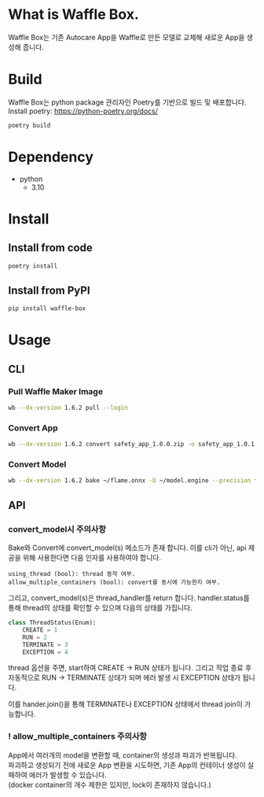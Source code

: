 # What is Waffle Box.
Waffle Box는 기존 Autocare App을 Waffle로 만든 모델로 교체해 새로운 App을 생성해 줍니다.

# Build
Waffle Box는 python package 관리자인 Poetry를 기반으로 빌드 및 배포합니다.
Install poetry: https://python-poetry.org/docs/

``` bash
poetry build
```

# Dependency
- python
  - 3.10

# Install
## Install from code
```bash
poetry install
```

## Install from PyPI
```bash
pip install waffle-box
```

# Usage
## CLI
### Pull Waffle Maker Image
```bash
wb --dx-version 1.6.2 pull --login
```

### Convert App
```bash
wb --dx-version 1.6.2 convert safety_app_1.0.0.zip -o safety_app_1.0.1.zip
```

### Convert Model
```bash
wb --dx-version 1.6.2 bake ~/flame.onnx -O ~/model.engine --precision fp32 --batch 16 --shapes 3x640x640
```

## API
### convert_model시 주의사항
Bake와 Convert에 convert_model(s) 메소드가 존재 합니다.
이를 cli가 아닌, api 제공을 위해 사용한다면 다음 인자를 사용하여야 합니다.
```text
using_thread (bool): thread 동작 여부.
allow_multiple_containers (bool): convert를 동시에 가능한지 여부.
```
그리고, convert_model(s)은 thread_handler를 return 합니다.
handler.status를 통해 thread의 상태를 확인할 수 있으며 다음의 상태를 가집니다.
```python
class ThreadStatus(Enum):
    CREATE = 1
    RUN = 2
    TERMINATE = 3
    EXCEPTION = 4
```
thread 옵션을 주면, start하여 CREATE -> RUN 상태가 됩니다.
그리고 작업 종료 후 자동적으로 RUN -> TERMINATE 상태가 되며 에러 발생 시 EXCEPTION 상태가 됩니다.

이를 hander.join()을 통해 TERMINATE나 EXCEPTION 상태에서 thread join이 가능합니다.
### ! allow_multiple_containers 주의사항
App에서 여러개의 model을 변환할 때, container의 생성과 파괴가 반복됩니다.  
파괴하고 생성되기 전에 새로운 App 변환을 시도하면, 기존 App의 컨테이너 생성이 실패하여 에러가 발생할 수 있습니다.  
(docker container의 개수 제한은 있지만, lock이 존재하지 않습니다.)
